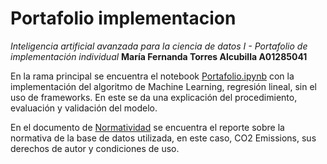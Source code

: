 # Portafolio implementacion
*Inteligencia artificial avanzada para la ciencia de datos I - Portafolio de implementación individual*
**María Fernanda Torres Alcubilla A01285041**

En la rama principal se encuentra el notebook [Portafolio.ipynb](Portafolio.ipynb) con la implementación del algoritmo de Machine Learning, regresión lineal, sin el uso de frameworks. En este se da una explicación del procedimiento, evaluación y validación del modelo. 

En el documento de [Normatividad](Normatividad.pdf) se encuentra el reporte sobre la normativa de la base de datos utilizada, en este caso, CO2 Emissions, sus derechos de autor y condiciones de uso. 
